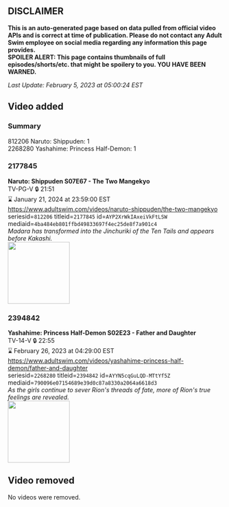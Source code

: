 ## DISCLAIMER
**This is an auto-generated page based on data pulled from official video APIs and is correct at time of publication. Please do not contact any Adult Swim employee on social media regarding any information this page provides.**  
**SPOILER ALERT: This page contains thumbnails of full episodes/shorts/etc. that might be spoilery to you. YOU HAVE BEEN WARNED.**  

_Last Update: February 5, 2023 at 05:00:24 EST_
## Video added
### Summary
812206 Naruto: Shippuden: 1  
2268280 Yashahime: Princess Half-Demon: 1  
### 2177845
**Naruto: Shippuden S07E67 - The Two Mangekyo**  
TV-PG-V 🔒 21:51  
⌛ January 21, 2024 at 23:59:00 EST  
https://www.adultswim.com/videos/naruto-shippuden/the-two-mangekyo  
seriesid=`812206` titleid=`2177845` id=`AYP2XrWkIAxeiVkFtLSW` mediaid=`4ba484eb801ffbd49833697f4ec25de8f7a901c4`  
_Madara has transformed into the Jinchuriki of the Ten Tails and appears before Kakashi._  
<a href="https://media.cdn.adultswim.com/uploads/20221026/thumbnails/2_221026115508-NarutoShippuden_415_TheTwoMangekyo.png"><img src="https://media.cdn.adultswim.com/uploads/20221026/thumbnails/2_221026115508-NarutoShippuden_415_TheTwoMangekyo.png" height="144px" /></a>
### 2394842
**Yashahime: Princess Half-Demon S02E23 - Father and Daughter**  
TV-14-V 🔒 22:55  
⌛ February 26, 2023 at 04:29:00 EST  
https://www.adultswim.com/videos/yashahime-princess-half-demon/father-and-daughter  
seriesid=`2268280` titleid=`2394842` id=`AYYN5cqGuLQD-MTtYf5Z` mediaid=`790096e07154689e39d0c87a8330a2064a6618d3`  
_As the girls continue to sever Rion's threads of fate, more of Rion's true feelings are revealed._  
<a href="https://media.cdn.adultswim.com/uploads/20230204/thumbnails/2_23242044535-YPHD047Still002tiny.png"><img src="https://media.cdn.adultswim.com/uploads/20230204/thumbnails/2_23242044535-YPHD047Still002tiny.png" height="144px" /></a>
## Video removed
No videos were removed.  
